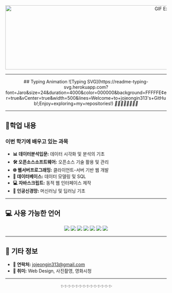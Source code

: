 <div align="center">
  <img src="https://media4.giphy.com/media/v1.Y2lkPTc5MGI3NjExaDhyNmI1YmFxMXFnbGxlY2MxaHF4cWtxaXp6MThnZ2k3djJncTVnZSZlcD12MV9pbnRlcm5hbF9naWZfYnlfaWQmY3Q9Zw/iKHUw8sPI9ZZMpDQbW/giphy.webp"width="1000" height="200" alt="GIF Example"/>
</div>

---

<div align="center">
  ## Typing Animation
![Typing SVG](https://readme-typing-svg.herokuapp.com?font=Jaro&size=24&duration=4000&color=000000&background=FFFFFE&center=true&vCenter=true&width=500&lines=Welcome+to+jojeongin313's+GitHub!;Enjoy+exploring+my+repositories!)
    <i>🌟🌟🌟🌟🌟🌟🌟🌟 </i>
  </p>
</div>

---

##  🌱학업 내용
### 이번 학기에 배우고 있는 과목
- **📊 데이터분석입문:** 데이터 시각화 및 분석의 기초
- **🛠️ 오픈소스소프트웨어:** 오픈소스 기술 활용 및 관리
- **🌐 웹서버프로그래밍:** 클라이언트-서버 기반 웹 개발
- **💾 데이터베이스:** 데이터 모델링 및 SQL
- **💻 자바스크립트:** 동적 웹 인터페이스 제작
- **🧠 인공신경망:** 머신러닝 및 딥러닝 기초

---

## 💻 사용 가능한 언어
<div align="center">
  <img src="https://img.shields.io/badge/Java-007396?style=for-the-badge&logo=java&logoColor=white"/>
  <img src="https://img.shields.io/badge/C-A8B9CC?style=for-the-badge&logo=c&logoColor=white"/>
  <img src="https://img.shields.io/badge/Python-3776AB?style=for-the-badge&logo=python&logoColor=white"/>
  <img src="https://img.shields.io/badge/SQL-4479A1?style=for-the-badge&logo=postgresql&logoColor=white"/>
  <img src="https://img.shields.io/badge/HTML5-E34F26?style=for-the-badge&logo=html5&logoColor=white"/>
  <img src="https://img.shields.io/badge/CSS3-1572B6?style=for-the-badge&logo=css3&logoColor=white"/>
  <img src="https://img.shields.io/badge/JSP-007396?style=for-the-badge&logo=java&logoColor=white"/>
</div>

---


## 🔭 기타 정보
- **💌 연락처:** jojeongin313@gmail.com  
- **🎨 취미:** Web Design, 사진촬영, 영화시청

  
---


<div align="center">
  <i>✨✨✨✨✨✨✨✨✨✨✨✨✨✨</i>
</div>
